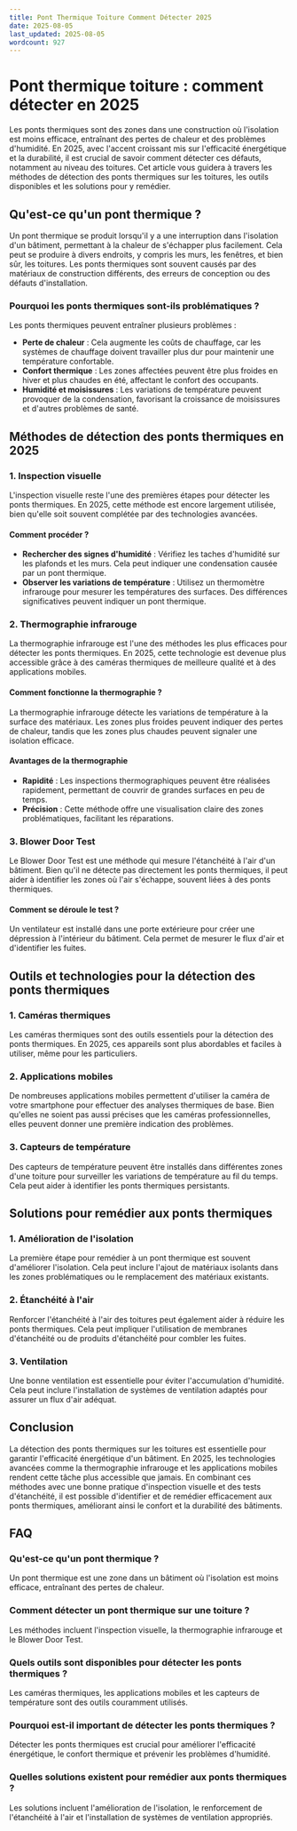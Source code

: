 ```yaml
---
title: Pont Thermique Toiture Comment Détecter 2025
date: 2025-08-05
last_updated: 2025-08-05
wordcount: 927
---
```


# Pont thermique toiture : comment détecter en 2025

Les ponts thermiques sont des zones dans une construction où l'isolation est moins efficace, entraînant des pertes de chaleur et des problèmes d'humidité. En 2025, avec l'accent croissant mis sur l'efficacité énergétique et la durabilité, il est crucial de savoir comment détecter ces défauts, notamment au niveau des toitures. Cet article vous guidera à travers les méthodes de détection des ponts thermiques sur les toitures, les outils disponibles et les solutions pour y remédier.

## Qu'est-ce qu'un pont thermique ?

Un pont thermique se produit lorsqu'il y a une interruption dans l'isolation d'un bâtiment, permettant à la chaleur de s'échapper plus facilement. Cela peut se produire à divers endroits, y compris les murs, les fenêtres, et bien sûr, les toitures. Les ponts thermiques sont souvent causés par des matériaux de construction différents, des erreurs de conception ou des défauts d'installation.

### Pourquoi les ponts thermiques sont-ils problématiques ?

Les ponts thermiques peuvent entraîner plusieurs problèmes :

- **Perte de chaleur** : Cela augmente les coûts de chauffage, car les systèmes de chauffage doivent travailler plus dur pour maintenir une température confortable.
- **Confort thermique** : Les zones affectées peuvent être plus froides en hiver et plus chaudes en été, affectant le confort des occupants.
- **Humidité et moisissures** : Les variations de température peuvent provoquer de la condensation, favorisant la croissance de moisissures et d'autres problèmes de santé.

## Méthodes de détection des ponts thermiques en 2025

### 1. Inspection visuelle

L'inspection visuelle reste l'une des premières étapes pour détecter les ponts thermiques. En 2025, cette méthode est encore largement utilisée, bien qu'elle soit souvent complétée par des technologies avancées.

#### Comment procéder ?

- **Rechercher des signes d'humidité** : Vérifiez les taches d'humidité sur les plafonds et les murs. Cela peut indiquer une condensation causée par un pont thermique.
- **Observer les variations de température** : Utilisez un thermomètre infrarouge pour mesurer les températures des surfaces. Des différences significatives peuvent indiquer un pont thermique.

### 2. Thermographie infrarouge

La thermographie infrarouge est l'une des méthodes les plus efficaces pour détecter les ponts thermiques. En 2025, cette technologie est devenue plus accessible grâce à des caméras thermiques de meilleure qualité et à des applications mobiles.

#### Comment fonctionne la thermographie ?

La thermographie infrarouge détecte les variations de température à la surface des matériaux. Les zones plus froides peuvent indiquer des pertes de chaleur, tandis que les zones plus chaudes peuvent signaler une isolation efficace.

#### Avantages de la thermographie

- **Rapidité** : Les inspections thermographiques peuvent être réalisées rapidement, permettant de couvrir de grandes surfaces en peu de temps.
- **Précision** : Cette méthode offre une visualisation claire des zones problématiques, facilitant les réparations.

### 3. Blower Door Test

Le Blower Door Test est une méthode qui mesure l'étanchéité à l'air d'un bâtiment. Bien qu'il ne détecte pas directement les ponts thermiques, il peut aider à identifier les zones où l'air s'échappe, souvent liées à des ponts thermiques.

#### Comment se déroule le test ?

Un ventilateur est installé dans une porte extérieure pour créer une dépression à l'intérieur du bâtiment. Cela permet de mesurer le flux d'air et d'identifier les fuites.

## Outils et technologies pour la détection des ponts thermiques

### 1. Caméras thermiques

Les caméras thermiques sont des outils essentiels pour la détection des ponts thermiques. En 2025, ces appareils sont plus abordables et faciles à utiliser, même pour les particuliers.

### 2. Applications mobiles

De nombreuses applications mobiles permettent d'utiliser la caméra de votre smartphone pour effectuer des analyses thermiques de base. Bien qu'elles ne soient pas aussi précises que les caméras professionnelles, elles peuvent donner une première indication des problèmes.

### 3. Capteurs de température

Des capteurs de température peuvent être installés dans différentes zones d'une toiture pour surveiller les variations de température au fil du temps. Cela peut aider à identifier les ponts thermiques persistants.

## Solutions pour remédier aux ponts thermiques

### 1. Amélioration de l'isolation

La première étape pour remédier à un pont thermique est souvent d'améliorer l'isolation. Cela peut inclure l'ajout de matériaux isolants dans les zones problématiques ou le remplacement des matériaux existants.

### 2. Étanchéité à l'air

Renforcer l'étanchéité à l'air des toitures peut également aider à réduire les ponts thermiques. Cela peut impliquer l'utilisation de membranes d'étanchéité ou de produits d'étanchéité pour combler les fuites.

### 3. Ventilation

Une bonne ventilation est essentielle pour éviter l'accumulation d'humidité. Cela peut inclure l'installation de systèmes de ventilation adaptés pour assurer un flux d'air adéquat.

## Conclusion

La détection des ponts thermiques sur les toitures est essentielle pour garantir l'efficacité énergétique d'un bâtiment. En 2025, les technologies avancées comme la thermographie infrarouge et les applications mobiles rendent cette tâche plus accessible que jamais. En combinant ces méthodes avec une bonne pratique d'inspection visuelle et des tests d'étanchéité, il est possible d'identifier et de remédier efficacement aux ponts thermiques, améliorant ainsi le confort et la durabilité des bâtiments.

## FAQ

### Qu'est-ce qu'un pont thermique ?

Un pont thermique est une zone dans un bâtiment où l'isolation est moins efficace, entraînant des pertes de chaleur.

### Comment détecter un pont thermique sur une toiture ?

Les méthodes incluent l'inspection visuelle, la thermographie infrarouge et le Blower Door Test.

### Quels outils sont disponibles pour détecter les ponts thermiques ?

Les caméras thermiques, les applications mobiles et les capteurs de température sont des outils couramment utilisés.

### Pourquoi est-il important de détecter les ponts thermiques ?

Détecter les ponts thermiques est crucial pour améliorer l'efficacité énergétique, le confort thermique et prévenir les problèmes d'humidité.

### Quelles solutions existent pour remédier aux ponts thermiques ?

Les solutions incluent l'amélioration de l'isolation, le renforcement de l'étanchéité à l'air et l'installation de systèmes de ventilation appropriés.